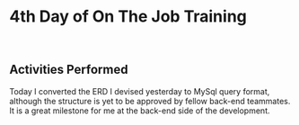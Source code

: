 # 4th Day of On The Job Training

<br>

## Activities Performed

Today I converted the ERD I devised yesterday to MySql query format, although the
structure is yet to be approved by fellow back-end teammates. It is a great milestone
for me at the back-end side of the development.
